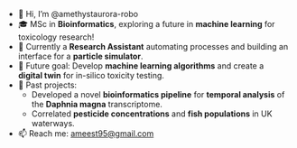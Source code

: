 - 👋 Hi, I’m @amethystaurora-robo
- 🎓 MSc in **Bioinformatics**, exploring a future in **machine learning** for toxicology research!
- 🔬 Currently a **Research Assistant** automating processes and building an interface for a **particle simulator**.
- 🌱 Future goal: Develop **machine learning algorithms** and create a **digital twin** for in-silico toxicity testing.
- 🧬 Past projects:
  - Developed a novel **bioinformatics pipeline** for **temporal analysis** of the **Daphnia magna** transcriptome.
  - Correlated **pesticide concentrations** and **fish populations** in UK waterways.
- 📫 Reach me: ameest95@gmail.com

<!---
amethystaurora-robo/amethystaurora-robo is a ✨ special ✨ repository because its `README.md` (this file) appears on your GitHub profile.
You can click the Preview link to take a look at your changes.
--->
